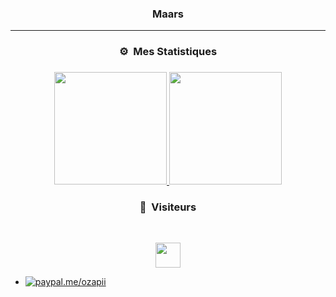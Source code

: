 ### <p align="center">Maars</p>

-----

### <p align="center">⚙️ &nbsp;Mes Statistiques</p>

### <p align="center"></p>

<p align="center">
  <a href="https://github.com/Maars1337">
    <img height="180em" src="https://github-readme-stats-eight-theta.vercel.app/api?username=Maars1337&show_icons=true&theme=merko&include_all_commits=true&locale=fr"/>
      <img height="180em" src="https://github-readme-stats.vercel.app/api/top-langs/?username=Maars1337&theme=react"/>
  </a>
</p>

### <p align="center">👀 &nbsp;Visiteurs</p>
<br>
<p align="center">
  <img height="40em" src="https://profile-counter.glitch.me/Maars1337/count.svg" />
</p>


- [![paypal.me/ozapii](https://ionicabizau.github.io/badges/paypal.svg)](https://www.paypal.me/ozapii)
